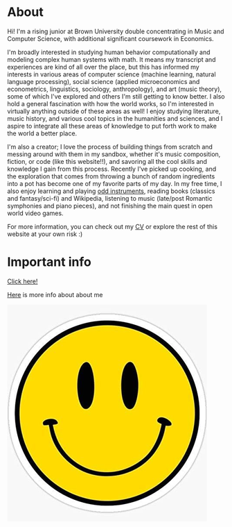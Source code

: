 # About

Hi! I'm a rising junior at Brown University double concentrating in Music and Computer Science, with additional significant coursework in Economics.

I'm broadly interested in studying human behavior computationally and modeling complex human systems with math. It means my transcript and experiences are kind of all over the place, but this has informed my interests in various areas of computer science (machine learning, natural language processing), social science (applied microeconomics and econometrics, linguistics, sociology, anthropology), and art (music theory), some of which I've explored and others I'm still getting to know better. I also hold a general fascination with how the world works, so I'm interested in virtually anything outside of these areas as well! I enjoy studying literature, music history, and various cool topics in the humanities and sciences, and I aspire to integrate all these areas of knowledge to put forth work to make the world a better place.

I'm also a creator; I love the process of building things from scratch and messing around with them in my sandbox, whether it's music composition, fiction, or code (like this website!!), and savoring all the cool skills and knowledge I gain from this process. Recently I've picked up cooking, and the exploration that comes from throwing a bunch of random ingredients into a pot has become one of my favorite parts of my day. In my free time, I also enjoy learning and playing [odd instruments](https://www.instagram.com/evotamatone/), reading books (classics and fantasy/sci-fi) and Wikipedia, listening to music (late/post Romantic symphonies and piano pieces), and not finishing the main quest in open world video games.

For more information, you can check out my [CV](https://www.youtube.com/watch?v=dQw4w9WgXcQ) or explore the rest of this website at your own risk :)

# Important info

[Click here!](https://www.youtube.com/watch?v=dQw4w9WgXcQ)

[Here](info.txt) is more info about about me

![smiley](smileyface.jpg)
